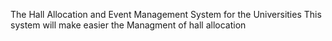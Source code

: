 The Hall Allocation and Event Management System for the Universities
This system will make easier the Managment of hall allocation
